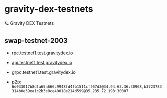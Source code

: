 # gravity-dex-testnets
🪐 Gravity DEX Testnets


## swap-testnet-2003
- [rpc.testnet1.test.gravitydex.io](https://rpc.testnet1.test.gravitydex.io)
- [api.testnet1.test.gravitydex.io](https://api.testnet1.test.gravitydex.io)
- grpc.testnet1.test.gravitydex.io

- p2p: `6d033017b8dfa65a666c9948fd4fb1511cff07d3@34.94.63.36:30968,b3723783314b0e39ea1c2b3e0ce40018e214d599@35.235.72.193:30007`

